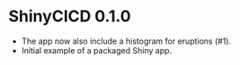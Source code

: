 # ShinyCICD 0.1.0

* The app now also include a histogram for eruptions (#1). 
* Initial example of a packaged Shiny app.
